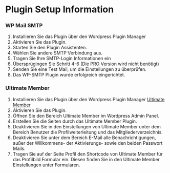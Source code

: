 # Plugin Setup Information

### WP Mail SMTP
1. Installieren Sie das Plugin über den Wordpress Plugin Manager
2. Aktivieren Sie das Plugin.
3. Starten Sie den Plugin Assistenten.
4. Wählen Sie andere SMTP Verbindung aus.
5. Tragen Sie Ihre SMTP-Login Informationen ein
6. Übersprügingen Sie Schritt 4-6 (Die PRO Version wird nicht benötigt)
7. Senden Sie eine Test Mail, um die Einstellungen zu überprüfen.
8. Das WP-SMTP Plugin wurde erfolgreich eingerichtet.

### Ultimate Member
1. Installieren Sie das Plugin über den Wordpress Plugin Manager [Ultimate Member]() 
2. Aktivieren Sie das Plugin.
3. Öffnen Sie den Bereich Ultimate Member im Wordpress Admin Panel.
4. Erstellen Sie die Seiten durch das Ultimate Member Plugin.
5. Deaktivieren Sie in den Einstellungen von Ultimate Member unter dem Bereich Benutzer die Profilweiterleitung und das Mitgliederverzeichnis.
6. Deaktivieren Sie unter dem Bereich E-Mail alle Benachrichtigungen, außer der Willkommens- der Aktivierungs- sowie den beiden Passwort Mails.
7. Tragen Sie auf der Seite Profil den Shortcode von Ultimate Member für das Profilbild Formular ein. Diesen finden Sie in den Ultimate Member Einstellungen unter Formularen.










